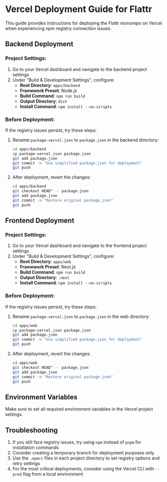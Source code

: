 # Vercel Deployment Guide for Flattr

This guide provides instructions for deploying the Flattr monorepo on Vercel when experiencing npm registry connection issues.

## Backend Deployment

### Project Settings:

1. Go to your Vercel dashboard and navigate to the backend project settings
2. Under "Build & Development Settings", configure:
   - **Root Directory**: `apps/backend`
   - **Framework Preset**: Node.js
   - **Build Command**: `npm run build`
   - **Output Directory**: `dist`
   - **Install Command**: `npm install --no-scripts`

### Before Deployment:

If the registry issues persist, try these steps:

1. Rename `package-vercel.json` to `package.json` in the backend directory:
   ```bash
   cd apps/backend
   cp package-vercel.json package.json
   git add package.json
   git commit -m "Use simplified package.json for deployment"
   git push
   ```

2. After deployment, revert the changes:
   ```bash
   cd apps/backend
   git checkout HEAD^ -- package.json
   git add package.json
   git commit -m "Restore original package.json"
   git push
   ```

## Frontend Deployment

### Project Settings:

1. Go to your Vercel dashboard and navigate to the frontend project settings
2. Under "Build & Development Settings", configure:
   - **Root Directory**: `apps/web`
   - **Framework Preset**: Next.js
   - **Build Command**: `npm run build`
   - **Output Directory**: `.next`
   - **Install Command**: `npm install --no-scripts`

### Before Deployment:

If the registry issues persist, try these steps:

1. Rename `package-vercel.json` to `package.json` in the web directory:
   ```bash
   cd apps/web
   cp package-vercel.json package.json
   git add package.json
   git commit -m "Use simplified package.json for deployment"
   git push
   ```

2. After deployment, revert the changes:
   ```bash
   cd apps/web
   git checkout HEAD^ -- package.json
   git add package.json
   git commit -m "Restore original package.json"
   git push
   ```

## Environment Variables

Make sure to set all required environment variables in the Vercel project settings.

## Troubleshooting

1. If you still face registry issues, try using `npm` instead of `pnpm` for installation commands
2. Consider creating a temporary branch for deployment purposes only
3. Use the `.npmrc` files in each project directory to set registry options and retry settings
4. For the most critical deployments, consider using the Vercel CLI with `--prod` flag from a local environment 